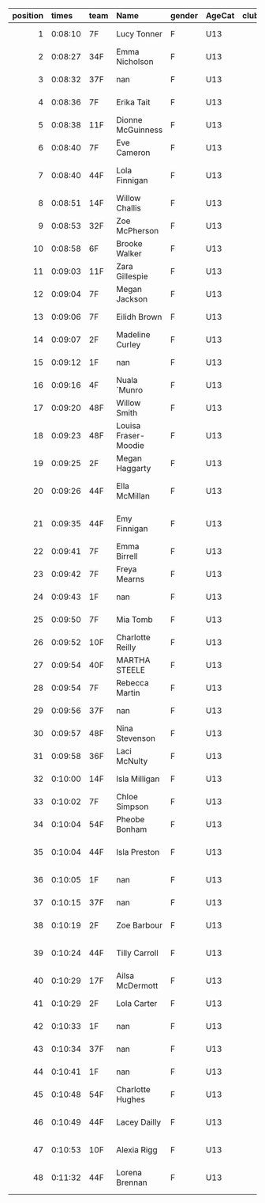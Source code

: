 |   position | times   | team   | Name                 | gender   | AgeCat   |   clubnumber | Club name            | Website                               |   finishPosition |
|-----------:|:--------|:-------|:---------------------|:---------|:---------|-------------:|:---------------------|:--------------------------------------|-----------------:|
|          1 | 0:08:10 | 7F     | Lucy Tonner          | F        | U13      |            7 | Giffnock North AC    | https://www.giffnocknorth.co.uk/      |                1 |
|          2 | 0:08:27 | 34F    | Emma Nicholson       | F        | U13      |           34 | Kilbarchan AAC       | https://kilbarchanaac.org.uk/         |                2 |
|          3 | 0:08:32 | 37F    | nan                  | F        | U13      |           37 | Law & District AAC   | http://www.lawaac.co.uk/              |                3 |
|          4 | 0:08:36 | 7F     | Erika Tait           | F        | U13      |            7 | Giffnock North AC    | https://www.giffnocknorth.co.uk/      |                4 |
|          5 | 0:08:38 | 11F    | Dionne McGuinness    | F        | U13      |           11 | Airdrie Harriers     | http://airdrieharriers.org/           |                5 |
|          6 | 0:08:40 | 7F     | Eve Cameron          | F        | U13      |            7 | Giffnock North AC    | https://www.giffnocknorth.co.uk/      |                6 |
|          7 | 0:08:40 | 44F    | Lola Finnigan        | F        | U13      |           44 | North Ayrshire AAC   | https://naathletics.co.uk/            |                7 |
|          8 | 0:08:51 | 14F    | Willow Challis       | F        | U13      |           14 | Ayr Seaforth AC      | https://www.ayrseaforth.co.uk/        |                8 |
|          9 | 0:08:53 | 32F    | Zoe McPherson        | F        | U13      |           32 | Helensburgh AAC      | https://www.helensburghaac.com/       |                9 |
|         10 | 0:08:58 | 6F     | Brooke Walker        | F        | U13      |            6 | Cambuslang Harriers  | https://cambuslangharriers.org/       |               10 |
|         11 | 0:09:03 | 11F    | Zara Gillespie       | F        | U13      |           11 | Airdrie Harriers     | http://airdrieharriers.org/           |               11 |
|         12 | 0:09:04 | 7F     | Megan Jackson        | F        | U13      |            7 | Giffnock North AC    | https://www.giffnocknorth.co.uk/      |               12 |
|         13 | 0:09:06 | 7F     | Eilidh Brown         | F        | U13      |            7 | Giffnock North AC    | https://www.giffnocknorth.co.uk/      |               13 |
|         14 | 0:09:07 | 2F     | Madeline Curley      | F        | U13      |            2 | Kilmarnock H&AC      | http://www.kilmarnockharriers.com/    |               14 |
|         15 | 0:09:12 | 1F     | nan                  | F        | U13      |            1 | East Kilbride AC     | http://www.ekac.org.uk/               |               15 |
|         16 | 0:09:16 | 4F     | Nuala `Munro         | F        | U13      |            4 | Inverclyde AC        | https://www.inverclydeac.org/         |               16 |
|         17 | 0:09:20 | 48F    | Willow Smith         | F        | U13      |           48 | Springburn Harriers  | https://www.springburnharriers.co.uk/ |               17 |
|         18 | 0:09:23 | 48F    | Louisa Fraser-Moodie | F        | U13      |           48 | Springburn Harriers  | https://www.springburnharriers.co.uk/ |               18 |
|         19 | 0:09:25 | 2F     | Megan Haggarty       | F        | U13      |            2 | Kilmarnock H&AC      | http://www.kilmarnockharriers.com/    |               19 |
|         20 | 0:09:26 | 44F    | Ella McMillan        | F        | U13      |           44 | North Ayrshire AAC   | https://naathletics.co.uk/            |               20 |
|         21 | 0:09:35 | 44F    | Emy Finnigan         | F        | U13      |           44 | North Ayrshire AAC   | https://naathletics.co.uk/            |               21 |
|         22 | 0:09:41 | 7F     | Emma Birrell         | F        | U13      |            7 | Giffnock North AC    | https://www.giffnocknorth.co.uk/      |               22 |
|         23 | 0:09:42 | 7F     | Freya Mearns         | F        | U13      |            7 | Giffnock North AC    | https://www.giffnocknorth.co.uk/      |               23 |
|         24 | 0:09:43 | 1F     | nan                  | F        | U13      |            1 | East Kilbride AC     | http://www.ekac.org.uk/               |               24 |
|         25 | 0:09:50 | 7F     | Mia Tomb             | F        | U13      |            7 | Giffnock North AC    | https://www.giffnocknorth.co.uk/      |               25 |
|         26 | 0:09:52 | 10F    | Charlotte Reilly     | F        | U13      |           10 | Shettleston Harriers | http://shettlestonharriers.org.uk/    |               26 |
|         27 | 0:09:54 | 40F    | MARTHA STEELE        | F        | U13      |           40 | Motherwell AC        | https://motherwellac.com/             |               27 |
|         28 | 0:09:54 | 7F     | Rebecca Martin       | F        | U13      |            7 | Giffnock North AC    | https://www.giffnocknorth.co.uk/      |               28 |
|         29 | 0:09:56 | 37F    | nan                  | F        | U13      |           37 | Law & District AAC   | http://www.lawaac.co.uk/              |               29 |
|         30 | 0:09:57 | 48F    | Nina Stevenson       | F        | U13      |           48 | Springburn Harriers  | https://www.springburnharriers.co.uk/ |               30 |
|         31 | 0:09:58 | 36F    | Laci McNulty         | F        | U13      |           36 | Larkhall YMCA        | https://www.larkhallymcaharriers.org  |               31 |
|         32 | 0:10:00 | 14F    | Isla Milligan        | F        | U13      |           14 | Ayr Seaforth AC      | https://www.ayrseaforth.co.uk/        |               32 |
|         33 | 0:10:02 | 7F     | Chloe Simpson        | F        | U13      |            7 | Giffnock North AC    | https://www.giffnocknorth.co.uk/      |               33 |
|         34 | 0:10:04 | 54F    | Pheobe Bonham        | F        | U13      |           54 | VP-Glasgow           | https://www.vp-glasgow.com            |               34 |
|         35 | 0:10:04 | 44F    | Isla Preston         | F        | U13      |           44 | North Ayrshire AAC   | https://naathletics.co.uk/            |               35 |
|         36 | 0:10:05 | 1F     | nan                  | F        | U13      |            1 | East Kilbride AC     | http://www.ekac.org.uk/               |               36 |
|         37 | 0:10:15 | 37F    | nan                  | F        | U13      |           37 | Law & District AAC   | http://www.lawaac.co.uk/              |               37 |
|         38 | 0:10:19 | 2F     | Zoe Barbour          | F        | U13      |            2 | Kilmarnock H&AC      | http://www.kilmarnockharriers.com/    |               38 |
|         39 | 0:10:24 | 44F    | Tilly Carroll        | F        | U13      |           44 | North Ayrshire AAC   | https://naathletics.co.uk/            |               39 |
|         40 | 0:10:29 | 17F    | Ailsa McDermott      | F        | U13      |           17 | Calderglen Harriers  | http://www.calderglenharriers.org.uk/ |               40 |
|         41 | 0:10:29 | 2F     | Lola Carter          | F        | U13      |            2 | Kilmarnock H&AC      | http://www.kilmarnockharriers.com/    |               41 |
|         42 | 0:10:33 | 1F     | nan                  | F        | U13      |            1 | East Kilbride AC     | http://www.ekac.org.uk/               |               42 |
|         43 | 0:10:34 | 37F    | nan                  | F        | U13      |           37 | Law & District AAC   | http://www.lawaac.co.uk/              |               43 |
|         44 | 0:10:41 | 1F     | nan                  | F        | U13      |            1 | East Kilbride AC     | http://www.ekac.org.uk/               |               44 |
|         45 | 0:10:48 | 54F    | Charlotte Hughes     | F        | U13      |           54 | VP-Glasgow           | https://www.vp-glasgow.com            |               45 |
|         46 | 0:10:49 | 44F    | Lacey Dailly         | F        | U13      |           44 | North Ayrshire AAC   | https://naathletics.co.uk/            |               46 |
|         47 | 0:10:53 | 10F    | Alexia Rigg          | F        | U13      |           10 | Shettleston Harriers | http://shettlestonharriers.org.uk/    |               47 |
|         48 | 0:11:32 | 44F    | Lorena Brennan       | F        | U13      |           44 | North Ayrshire AAC   | https://naathletics.co.uk/            |               48 |